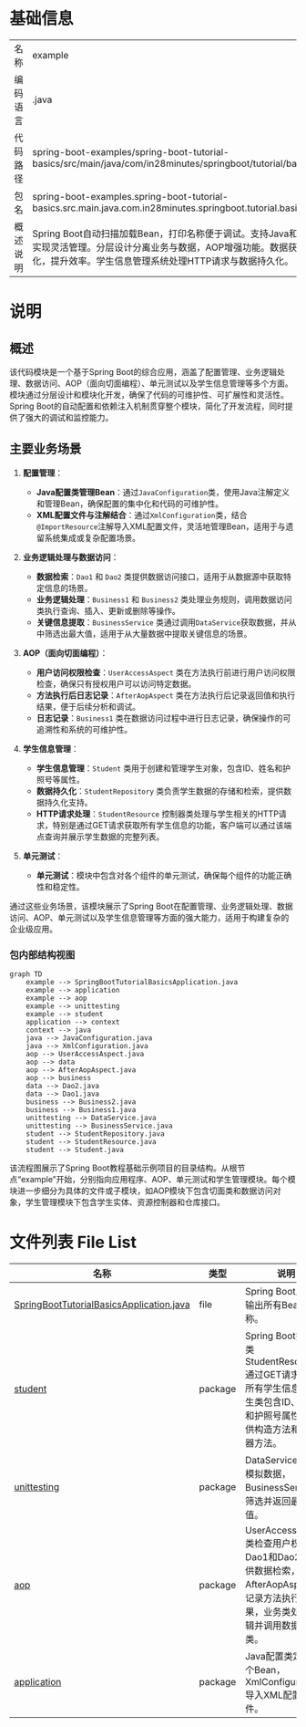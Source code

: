 # 基础信息

|      |      |
|------|------|
| 名称 | example |
| 编码语言 | .java |
| 代码路径 | spring-boot-examples/spring-boot-tutorial-basics/src/main/java/com/in28minutes/springboot/tutorial/basics/example |
| 包名 | spring-boot-examples.spring-boot-tutorial-basics.src.main.java.com.in28minutes.springboot.tutorial.basics.example |
| 概述说明 | Spring Boot自动扫描加载Bean，打印名称便于调试。支持Java和XML配置，实现灵活管理。分层设计分离业务与数据，AOP增强功能。数据获取与处理模块化，提升效率。学生信息管理系统处理HTTP请求与数据持久化。 |

# 说明

## 概述

该代码模块是一个基于Spring Boot的综合应用，涵盖了配置管理、业务逻辑处理、数据访问、AOP（面向切面编程）、单元测试以及学生信息管理等多个方面。模块通过分层设计和模块化开发，确保了代码的可维护性、可扩展性和灵活性。Spring Boot的自动配置和依赖注入机制贯穿整个模块，简化了开发流程，同时提供了强大的调试和监控能力。

## 主要业务场景

1. **配置管理**：
   - **Java配置类管理Bean**：通过`JavaConfiguration`类，使用Java注解定义和管理Bean，确保配置的集中化和代码的可维护性。
   - **XML配置文件与注解结合**：通过`XmlConfiguration`类，结合`@ImportResource`注解导入XML配置文件，灵活地管理Bean，适用于与遗留系统集成或复杂配置场景。

2. **业务逻辑处理与数据访问**：
   - **数据检索**：`Dao1` 和 `Dao2` 类提供数据访问接口，适用于从数据源中获取特定信息的场景。
   - **业务逻辑处理**：`Business1` 和 `Business2` 类处理业务规则，调用数据访问类执行查询、插入、更新或删除等操作。
   - **关键信息提取**：`BusinessService` 类通过调用`DataService`获取数据，并从中筛选出最大值，适用于从大量数据中提取关键信息的场景。

3. **AOP（面向切面编程）**：
   - **用户访问权限检查**：`UserAccessAspect` 类在方法执行前进行用户访问权限检查，确保只有授权用户可以访问特定数据。
   - **方法执行后日志记录**：`AfterAopAspect` 类在方法执行后记录返回值和执行结果，便于后续分析和调试。
   - **日志记录**：`Business1` 类在数据访问过程中进行日志记录，确保操作的可追溯性和系统的可维护性。

4. **学生信息管理**：
   - **学生信息管理**：`Student` 类用于创建和管理学生对象，包含ID、姓名和护照号等属性。
   - **数据持久化**：`StudentRepository` 类负责学生数据的存储和检索，提供数据持久化支持。
   - **HTTP请求处理**：`StudentResource` 控制器类处理与学生相关的HTTP请求，特别是通过GET请求获取所有学生信息的功能，客户端可以通过该端点查询并展示学生数据的完整列表。

5. **单元测试**：
   - **单元测试**：模块中包含对各个组件的单元测试，确保每个组件的功能正确性和稳定性。

通过这些业务场景，该模块展示了Spring Boot在配置管理、业务逻辑处理、数据访问、AOP、单元测试以及学生信息管理等方面的强大能力，适用于构建复杂的企业级应用。


### 包内部结构视图

```mermaid
graph TD
    example --> SpringBootTutorialBasicsApplication.java
    example --> application
    example --> aop
    example --> unittesting
    example --> student
    application --> context
    context --> java
    java --> JavaConfiguration.java
    java --> XmlConfiguration.java
    aop --> UserAccessAspect.java
    aop --> data
    aop --> AfterAopAspect.java
    aop --> business
    data --> Dao2.java
    data --> Dao1.java
    business --> Business2.java
    business --> Business1.java
    unittesting --> DataService.java
    unittesting --> BusinessService.java
    student --> StudentRepository.java
    student --> StudentResource.java
    student --> Student.java
```

该流程图展示了Spring Boot教程基础示例项目的目录结构。从根节点“example”开始，分别指向应用程序、AOP、单元测试和学生管理模块。每个模块进一步细分为具体的文件或子模块，如AOP模块下包含切面类和数据访问对象，学生管理模块下包含学生实体、资源控制器和仓库接口。

# 文件列表 File List

| 名称   | 类型  | 说明 |
|-------|------|-------------|
| [SpringBootTutorialBasicsApplication.java](SpringBootTutorialBasicsApplication.md) | file | Spring Boot启动时输出所有Bean名称。 |
| [student](student/_module.md) | package | Spring Boot控制器类StudentResource通过GET请求获取所有学生信息。学生类包含ID、姓名和护照号属性，提供构造方法和访问器方法。 |
| [unittesting](unittesting/_module.md) | package | DataService类提供模拟数据，BusinessService类筛选并返回最大值。 |
| [aop](aop/_module.md) | package | UserAccessAspect类检查用户权限，Dao1和Dao2类提供数据检索，AfterAopAspect类记录方法执行结果，业务类处理逻辑并调用数据访问类。 |
| [application](application/_module.md) | package | Java配置类定义两个Bean，XmlConfiguration导入XML配置文件。 |


